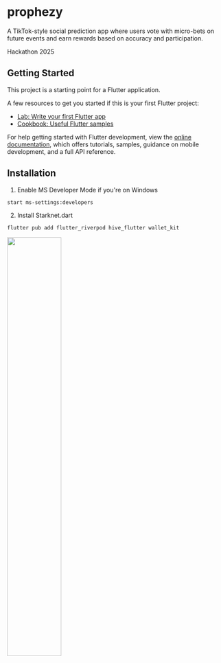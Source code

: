 # prophezy

A TikTok-style social prediction app where users vote with micro-bets on future events and earn rewards based on accuracy and participation.

Hackathon 2025

## Getting Started

This project is a starting point for a Flutter application.

A few resources to get you started if this is your first Flutter project:

- [Lab: Write your first Flutter app](https://docs.flutter.dev/get-started/codelab)
- [Cookbook: Useful Flutter samples](https://docs.flutter.dev/cookbook)

For help getting started with Flutter development, view the
[online documentation](https://docs.flutter.dev/), which offers tutorials,
samples, guidance on mobile development, and a full API reference.

## Installation

1. Enable MS Developer Mode if you're on Windows

```sh
start ms-settings:developers
```

2. Install Starknet.dart

```sh
flutter pub add flutter_riverpod hive_flutter wallet_kit
```
<img src="https://github.com/user-attachments/assets/d62267fd-121a-4d92-b6b9-64ad280703e4" width="50%" />


